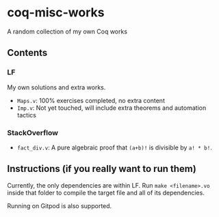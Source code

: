 # coq-misc-works

A random collection of my own Coq works

## Contents

### LF

My own solutions and extra works.

* `Maps.v`: 100% exercises completed, no extra content
* `Imp.v`: Not yet touched, will include extra theorems and automation tactics

### StackOverflow

* `fact_div.v`: A pure algebraic proof that `(a+b)!` is divisible by `a! * b!`.

## Instructions (if you really want to run them)

Currently, the only dependencies are within LF.
Run `make <filename>.vo` inside that folder to compile the target file and all of its dependencies.

Running on Gitpod is also supported.
